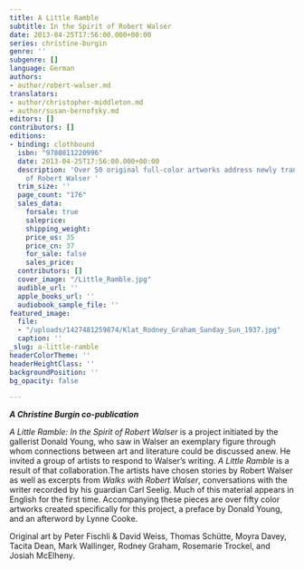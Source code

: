 ```yaml
---
title: A Little Ramble
subtitle: In the Spirit of Robert Walser
date: 2013-04-25T17:56:00.000+00:00
series: christine-burgin
genre: ''
subgenre: []
language: German
authors:
- author/robert-walser.md
translators:
- author/christopher-middleton.md
- author/susan-bernofsky.md
editors: []
contributors: []
editions:
- binding: clothbound
  isbn: "9780811220996"
  date: 2013-04-25T17:56:00.000+00:00
  description: 'Over 50 original full-color artworks address newly translated writings
    of Robert Walser '
  trim_size: ''
  page_count: "176"
  sales_data:
    forsale: true
    saleprice: 
    shipping_weight: 
    price_us: 35
    price_cn: 37
    for_sale: false
    sales_price: 
  contributors: []
  cover_image: "/Little_Ramble.jpg"
  audible_url: ''
  apple_books_url: ''
  audiobook_sample_file: ''
featured_image:
  file:
  - "/uploads/1427481259874/Klat_Rodney_Graham_Sunday_Sun_1937.jpg"
  caption: ''
_slug: a-little-ramble
headerColorTheme: ''
headerHeightClass: ''
backgroundPosition: ''
bg_opacity: false

---
```

_**A Christine Burgin co-publication**_

_A Little Ramble: In the Spirit of Robert Walser_ is a project initiated by the gallerist Donald Young, who saw in Walser an exemplary figure through whom connections between art and literature could be discussed anew. He invited a group of artists to respond to Walser’s writing. _A Little Ramble_ is a result of that collaboration.The artists have chosen stories by Robert Walser as well as excerpts from _Walks with Robert Walser_, conversations with the writer recorded by his guardian Carl Seelig. Much of this material appears in English for the first time. Accompanying these pieces are over fifty color artworks created specifically for this project, a preface by Donald Young, and an afterword by Lynne Cooke.

Original art by Peter Fischli & David Weiss, Thomas Schütte, Moyra Davey, Tacita Dean, Mark Wallinger, Rodney Graham, Rosemarie Trockel, and Josiah McElheny.